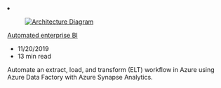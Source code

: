 <!-- This file is automatically generated by build/architectures/build_index.py. Any updates will be lost. -->

<!-- markdownlint-disable MD033 -->

<li class="grid-item item-column" data-categories="Analytics Databases Integration ">
<article class="card">
    <div class="card-header has-margin-bottom-none" aria-hidden="true">
        <figure class="image diagram has-height-175 has-overflow-hidden level">
            <a href="/azure/architecture/reference-architectures/data/enterprise-bi-adf"><img src="/azure/architecture/browse/thumbs/enterprise-bi-adf.png" class="diagram" alt="Architecture Diagram" data-linktype="relative-path"></a>
        </figure>
    </div>
    <div class="card-content">
        <a class="card-content-title has-margin-top-none" href="/azure/architecture/reference-architectures/data/enterprise-bi-adf">
            <p>Automated enterprise BI</p>
        </a>
        <ul class="card-content-metadata">
            <li>11/20/2019</li>
            <li>13 min read</li>
        </ul>
        <p class="card-content-description">Automate an extract, load, and transform (ELT) workflow in Azure using Azure Data Factory with Azure Synapse Analytics.</p>
        <div class="bottom-to-top-fade is-hidden-mobile"></div>
    </div>
</article>
</li>
